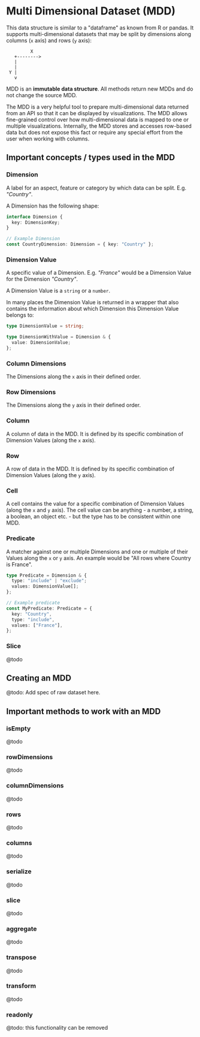 # Multi Dimensional Dataset (MDD)

This data structure is similar to a "dataframe" as known from R or pandas. It supports multi-dimensional datasets that may be split by dimensions along columns (`x` axis) and rows (`y` axis):

```
         X
   +-------->
   |
   |
 Y |
   v
```

MDD is an **immutable data structure**. All methods return new MDDs and do not change the source MDD.

The MDD is a very helpful tool to prepare multi-dimensional data returned from an API so that it can be displayed by visualizations. The MDD allows fine-grained control over how multi-dimensional data is mapped to one or multiple visualizations. Internally, the MDD stores and accesses row-based data but does not expose this fact or require any special effort from the user when working with columns.

## Important concepts / types used in the MDD

### Dimension

A label for an aspect, feature or category by which data can be split. E.g. _"Country"_.

A Dimension has the following shape:

```typescript
interface Dimension {
  key: DimensionKey;
}

// Example Dimension
const CountryDimension: Dimension = { key: "Country" };
```

### Dimension Value

A specific value of a Dimension. E.g. _"France"_ would be a Dimension Value for the Dimension _"Country"_.

A Dimension Value is a `string` or a `number`.

In many places the Dimension Value is returned in a wrapper that also contains the information about which Dimension this Dimension Value belongs to:

```typescript
type DimensionValue = string;

type DimensionWithValue = Dimension & {
  value: DimensionValue;
};
```

### Column Dimensions

The Dimensions along the `x` axis in their defined order.

### Row Dimensions

The Dimensions along the `y` axis in their defined order.

### Column

A column of data in the MDD. It is defined by its specific combination of Dimension Values (along the `x` axis).

### Row

A row of data in the MDD. It is defined by its specific combination of Dimension Values (along the `y` axis).

### Cell

A cell contains the value for a specific combination of Dimension Values (along the `x` and `y` axis). The cell value can be anything - a number, a string, a boolean, an object etc. - but the type has to be consistent within one MDD.

### Predicate

A matcher against one or multiple Dimensions and one or multiple of their Values along the `x` or `y` axis. An example would be "All rows where Country is France".

```typescript
type Predicate = Dimension & {
  type: "include" | "exclude";
  values: DimensionValue[];
};

// Example predicate
const MyPredicate: Predicate = {
  key: "Country",
  type: "include",
  values: ["France"],
};
```

### Slice

@todo

## Creating an MDD

@todo: Add spec of raw dataset here.

## Important methods to work with an MDD

### isEmpty

@todo

### rowDimensions

@todo

### columnDimensions

@todo

### rows

@todo

### columns

@todo

### serialize

@todo

### slice

@todo

### aggregate

@todo

### transpose

@todo

### transform

@todo

### readonly

@todo: this functionality can be removed
